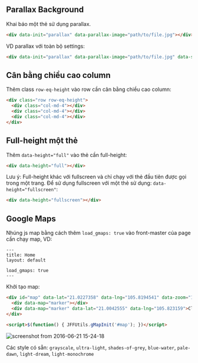 ## Parallax Background

Khai báo một thẻ sử dụng parallax.

```html
<div data-init="parallax" data-parallax-image="path/to/file.jpg"></div>
```

VD parallax với toàn bộ settings:

```html
<div data-init="parallax" data-parallax-image="path/to/file.jpg" data-speed="2" data-parallax-fadeout="true"></div>
```

## Cân bằng chiều cao column

Thêm class `row-eq-height` vào row cần cân bằng chiều cao column:

```html
<div class="row row-eq-height">
  <div class="col-md-4"></div>
  <div class="col-md-4"></div>
  <div class="col-md-4"></div>
</div>
```

## Full-height một thẻ

Thêm `data-height="full"` vào thẻ cần full-height:

```html
<div data-height="full"></div>
```

Lưu ý: Full-height khác với fullscreen và chỉ chạy với thẻ đầu tiên được gọi trong một trang.
Để sử dụng fullscreen với một thẻ sử dụng: `data-height="fullscreen"`:

```html
<div data-height="fullscreen"></div>
```

## Google Maps

Nhúng js map bằng cách thêm `load_gmaps: true` vào front-master của page cần chạy map, VD:

```
---
title: Home
layout: default

load_gmaps: true
---
```

Khởi tạo map:

```html
<div id="map" data-lat="21.0227358" data-lng="105.8194541" data-zoom="13" data-style="light-monochrome" style="height: 350px;">
  <div data-map="marker"></div>
  <div data-map="marker" data-lat="21.0042555" data-lng="105.823159">Click me!</div>
</div>

<script>$(function() { JFFUtils.gMapInit('#map'); })</script>
```

![screenshot from 2016-06-21 15-24-18](https://cloud.githubusercontent.com/assets/1529454/16222957/057bb878-37c5-11e6-8c38-2b8da1a41efa.png)


Các style có sẵn: `grayscale`, `ultra-light`, `shades-of-grey`, `blue-water`, `pale-dawn`, `light-dream`, `light-monochrome`


